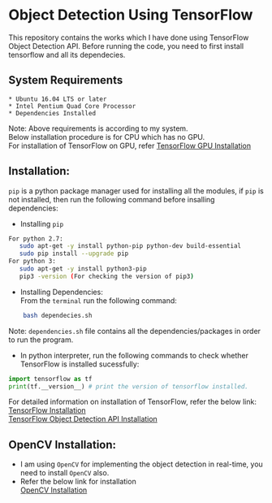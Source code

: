# Object Detection Using TensorFlow
This repository contains the works which I have done using TensorFlow Object Detection API. Before running the code, you need to first install tensorflow and all its dependecies.
## System Requirements
```
* Ubuntu 16.04 LTS or later  
* Intel Pentium Quad Core Processor  
* Dependencies Installed  
```
Note: Above requirements is according to my system.  
Below installation procedure is for CPU which has no GPU.  
For installation of TensorFlow on GPU, refer [TensorFlow GPU Installation](https://www.tensorflow.org/install/)  
## Installation:
``pip`` is a python package manager used for installing all the modules, if ``pip`` is not installed, then run the following command before insalling dependencies:
 * Installing ```pip```
 ```bash
For python 2.7:
	sudo apt-get -y install python-pip python-dev build-essential  
	sudo pip install --upgrade pip  
For python 3:  
	sudo apt-get -y install python3-pip  
	pip3 -version (For checking the version of pip3)
```
 * Installing Dependencies:  
   From the ```terminal``` run the following command:
``` bash
    bash dependecies.sh
```
Note: ```dependencies.sh``` file contains all the dependencies/packages in order to run the program.

* In python interpreter, run the following commands to check whether TensorFlow is installed sucessfully:
```python
import tensorflow as tf
print(tf.__version__) # print the version of tensorflow installed.
```
For detailed information on installation of TensorFlow, refer the below link:  
[TensorFlow Installation](https://www.tensorflow.org/install/)  
[TensorFlow Object Detection API Installation](https://github.com/tensorflow/models/blob/master/research/object_detection/g3doc/installation.md)
## OpenCV Installation:
* I am using ``OpenCV`` for implementing the object detection in real-time, you need to install ``OpenCV`` also.  
* Refer the below link for installation  
[OpenCV Installation](https://www.pyimagesearch.com/2016/10/24/ubuntu-16-04-how-to-install-opencv/)

